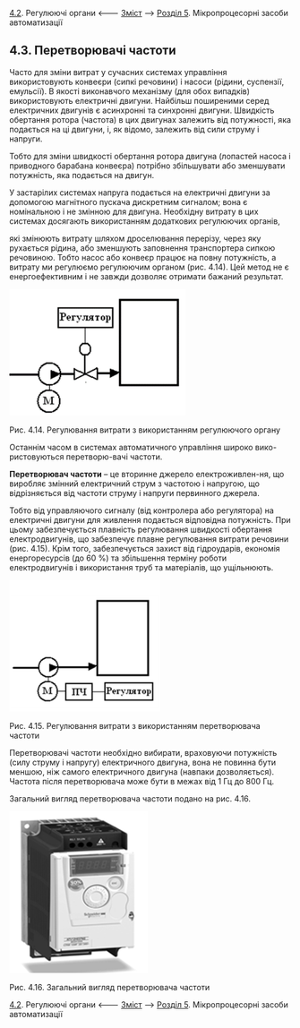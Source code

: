 [4.2](4_2.md). Регулюючі органи <--- [Зміст](README.md) --> [Розділ 5](5.md). Мікропроцесорні засоби автоматизації 

## 4.3. Перетворювачі частоти

Часто для зміни витрат у сучасних системах управління використовують конвеєри (сипкі речовини) і насоси (рідини, суспензії, емульсії). В якості виконавчого механізму (для обох випадків) використовують електричні двигуни. Найбільш поширеними серед електричних двигунів є асинхронні та синхронні двигуни. Швидкість обертання ротора (частота) в цих двигунах залежить від потужності, яка подається на ці двигуни, і, як відомо, залежить від сили струму і напруги.

Тобто для зміни швидкості обертання ротора двигуна (лопастей насоса і приводного барабана конвеєра) потрібно збільшувати або зменшувати потужність, яка подається на двигун. 

У застарілих системах напруга подається на електричні двигуни за допомогою магнітного пускача дискретним сигналом;  вона є номінальною і не змінною для двигуна. Необхідну витрату в цих системах досягають використанням додаткових регулюючих органів,

які змінюють витрату шляхом дроселювання перерізу, через яку рухається рідина, або зменшують заповнення транспортера сипкою речовиною. Тобто насос або конвеєр працює на повну потужність, а витрату ми регулюємо регулюючим органом (рис. 4.14). Цей метод не є енергоефективним і не завжди дозволяє отримати бажаний результат.

![image-20220712155232815](media4/image-20220712155232815.png)

Рис. 4.14. Регулювання витрати з використанням регулюючого органу

Останнім часом в системах автоматичного управління широко вико-ристовуються перетворю-вачі частоти.

**Перетворювач частоти** – це вторинне джерело електроживлен-ня, що виробляє змінний електричний струм з частотою і напругою, що відрізняється від частоти струму і напруги первинного джерела. 

Тобто від управляючого сигналу (від контролера або регулятора) на електричні двигуни для живлення подається відповідна потужність. При цьому забезпечується плавність регулювання швидкості обертання електродвигунів, що забезпечує плавне регулювання витрати речовини (рис. 4.15). Крім того, забезпечується захист від гідроударів, економія енергоресурсів (до 60 %) та збільшення терміну роботи електродвигунів і використання труб та матеріалів, що ущільнюють.

![image-20220712155547701](media4/image-20220712155547701.png)

Рис. 4.15. Регулювання витрати з використанням перетворювача частоти

Перетворювачі частоти необхідно вибирати, враховуючи потужність (силу струму і напругу) електричного двигуна, вона не повинна бути меншою, ніж самого електричного двигуна (навпаки дозволяється). Частота після перетворювача може бути в межах від 1 Гц до 800 Гц.

Загальний вигляд перетворювача частоти подано на рис. 4.16.

![image-20220712155715627](media4/image-20220712155715627.png)

Рис. 4.16. Загальний вигляд перетворювача частоти

[4.2](4_2.md). Регулюючі органи <--- [Зміст](README.md) --> [Розділ 5](5.md). Мікропроцесорні засоби автоматизації 